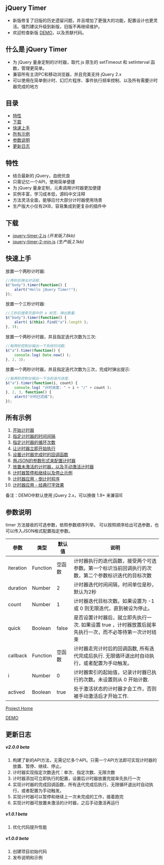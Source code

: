 
## jQuery Timer

- 新版修复了旧版的历史遗留问题，并且增加了更强大的功能，配置设计也更灵活。强烈建议升级到新版，旧版不再继续维护。
- 欢迎检查新版 [DEMO](http://wwh447.github.io/jQueryTimer/#%E6%89%80%E6%9C%89%E7%A4%BA%E4%BE%8B)，以及贡献代码。

## 什么是 jQuery Timer

- 为 jQuery 量身定制的计时器，取代 js 原生的 setTimeout 和 setInterval 函数，管理更简单。
- 兼容所有主流PC和移动浏览器，并且完美支持 jQuery 2.x
- 可以使用在简单倒计时、幻灯片程序、事件执行频率控制、以及所有需要计时器完成的地方

## 目录
* [特性](#特性)
* [下载](#下载)
* [快速上手](#快速上手)
* [所有示例](#所有示例)
* [参数说明](#参数说明)
* [更新日志](#更新日志)

## 特性
* 结合最新的 jQuery，血统优良
* 只需记忆一个API，使用简单便捷
* 为 jQuery 量身定制，元素调用计时器更加便捷
* 实例丰富，学习成本低，源码中文注释
* 方法灵活全面，能够应付大部分计时器使用场景
* 生产版大小仅有2KB，容易集成到更复杂的插件中

## 下载
* [jquery-timer-2.js](http://wwh447.github.io/jQueryTimer/jquery-timer-2.js) *(开发版,7.8kb)*
* [jquery-timer-2-min.js](http://wwh447.github.io/jQueryTimer/jquery-timer-2-min.js) *(生产版,2.1kb)*

## 快速上手
放置一个两秒计时器:
```javascript
//两秒后弹出对话框.
$("body").timer(function() {
	alert("Hello jQuery Timer!");
});
```
放置一个三秒计时器:
```javascript
//三秒后搜索页面中的 a 标签，弹出数量.
$("body").timer(function() {
	alert( $(this).find("a").length );
}, 3);
```
放置一个两秒计时器，并且指定迭代次数为三次:
```javascript
//每两秒控制台输出一下系统时间戳.
$("a").timer(function() {
	console.log( Date.now() );
}, 2, 3);
```
放置一个两秒计时器，并且指定迭代次数为三次，完成时弹出提示:
```javascript
//每两秒控制台输出一下当前迭代进度.
$("a").timer(function(i, count) {
	console.log( "计时进度: " + i + "/" + count );
}, 2, 3, function() {
	alert("计时已完成");
});
```

## 所有示例
1. [开始计时器](http://wwh447.github.io/jQueryTimer/demo2/hello.html)
2. [指定计时器的时间间隔](http://wwh447.github.io/jQueryTimer/demo2/duration.html)
3. [指定计时器的循环次数](http://wwh447.github.io/jQueryTimer/demo2/count.html)
4. [让计时器立即开始执行](http://wwh447.github.io/jQueryTimer/demo2/quick.html)
5. [设置计时器完成时的回调函数](http://wwh447.github.io/jQueryTimer/demo2/callback.html)
6. [用JSON的参数形式来配置计时器](http://wwh447.github.io/jQueryTimer/demo2/json.html)
7. [放置未激活的计时器，以及手动激活计时器](http://wwh447.github.io/jQueryTimer/demo2/actived.html)
8. [计时器暂停和继续以及停止示例](http://wwh447.github.io/jQueryTimer/demo2/pause.html)
9. [计时器应用 - 倒计时程序](http://wwh447.github.io/jQueryTimer/demo2/count-down.html)
10. [计时器应用 - 经典打字效果](http://wwh447.github.io/jQueryTimer/demo2/typist.html)

备注：DEMO中默认使用 jQuery 2.x，可以换做 1.9+ 来兼容IE

## 参数说明

timer 方法接收的可选参数，依照参数顺序列举。
可以按照顺序给出可选参数，也可以传入JSON格式配置指定参数。

参数 | 类型 | 默认值 | 说明
------------ | ------------ | ------------ | ------------
iteration | Function | 空函数 | 计时器执行的迭代函数，接受两个可选参数。第一个标识当前回调执行的次数，第二个参数标识迭代的目标次数
duration | Number | 2 | 计时器迭代时间间隔，时间单位是秒，默认为2秒
count | Number | 1 | 计时器迭代目标次数。如果设置为 -1 或 0 则无限迭代，直到被设为停止。
quick | Boolean | false | 是否设置计时器后，就立即先执行一次. 如果设置 true ，计时器放置后就率先执行一次，而不必等待第一次计时结束
callback | Function | 空函数 | 计时器走完计时后的回调函数, 所有迭代完成后执行. 无限循环退出时自动执行，或者配置为手动触发。
i | Number | 0 | 计时器索引的起始值，记录计时器已执行的次数。未设置则从 0 开始计数.
actived | Boolean | true | 处于激活状态的计时器才会工作，否则被手动激活后才开始工作.

[Project Home](http://wwh447.github.io/jQueryTimer/)

[DEMO](http://wwh447.github.io/jQueryTimer/#%E6%89%80%E6%9C%89%E7%A4%BA%E4%BE%8B)

## 更新日志

##### v2.0.0 beta
1. 构建了新的API方法，无需记忆多个API。只需一个API方法即可实现计时器的放置、暂停、继续、停止。
2. 计时器实现指定次数迭代：单次、指定次数、无限次数
3. 计时器添加可立即执行的配置，设置后计时器放置完就率先执行一次
4. 实现计时器的完成回调函数，所有迭代完成后执行。无限循环退出时自动执行，或者配置为手动触发。
5. 实现计时器可以暂停和继续上一次未完成的工作，接着跑完
6. 实现计时器可放置未激活的计时器，之后手动激活再运行

##### v1.0.1 beta
1. 优化代码提升性能

##### v1.0.0 beta
1. 创建项目初始代码
2. 发布说明和示例
